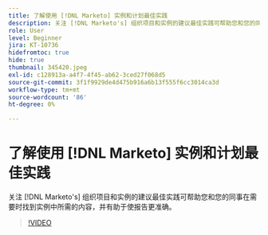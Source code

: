 ```yaml
---
title: 了解使用 [!DNL Marketo] 实例和计划最佳实践
description: 关注 [!DNL Marketo's] 组织项目和实例的建议最佳实践可帮助您和您的同事在需要时找到实例中所需的内容，并有助于使报告更准确。
role: User
level: Beginner
jira: KT-10736
hidefromtoc: true
hide: true
thumbnail: 345420.jpeg
exl-id: c128913a-a4f7-4f45-ab62-3ced27f068d5
source-git-commit: 3f1f9929de4d475b916a6b13f555f6cc3014ca3d
workflow-type: tm+mt
source-wordcount: '86'
ht-degree: 0%

---
```


# 了解使用 [!DNL Marketo] 实例和计划最佳实践

关注 [!DNL Marketo's] 组织项目和实例的建议最佳实践可帮助您和您的同事在需要时找到实例中所需的内容，并有助于使报告更准确。

>[!VIDEO](https://video.tv.adobe.com/v/345420/?quality=12&learn=on)
